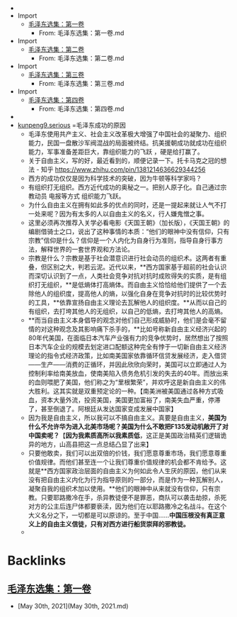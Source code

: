 - 
- Import
    - [毛泽东选集：第一卷](毛泽东选集：第一卷.md)
        - From: 毛泽东选集：第一卷.md
- Import
    - [毛泽东选集：第二卷](毛泽东选集：第二卷.md)
        - From: 毛泽东选集：第二卷.md
- Import
    - [毛泽东选集：第三卷](毛泽东选集：第三卷.md)
        - From: 毛泽东选集：第三卷.md
- Import
    - [毛泽东选集：第四卷](毛泽东选集：第四卷.md)
        - From: 毛泽东选集：第四卷.md
- 
- [kunpeng9.serious](kunpeng9.serious.md) =毛泽东成功的原因
    - 毛泽东使用共产主义、社会主义改革极大增强了中国社会的凝聚力、组织能力，民国一盘散沙军阀混战的局面被终结。抗美援朝成功就成功在组织能力，军事准备差距巨大，靠组织能力的飞跃 ，硬是给打赢了。
    - 关于自由主义，写的好，最近看到的，顺便记录一下。托卡马克之冠的想法 - 知乎
https://www.zhihu.com/pin/1381214636629344256
    - 西方的成功仅仅是因为科学技术的突破，因为牛顿等科学家吗？
    - 有组织打无组织。西方近代成功的奥秘之一。把别人原子化。自己通过宗教动员 电报等方式 组织能力飞跃。
    - 为什么自由主义在拥有如此多的优点的同时，还是一提起来就让人气不打一处来呢？因为有太多的人以自由主义的名义，行人嫌鬼憎之事。
    - 这里必须再次推荐入关学必看电影《天国王朝》（加长版），《天国王朝》的编剧借骑士之口，说出了这种事情的本质：“他们的眼神中没有信仰，只有宗教”信仰是什么？信仰是一个人内化为自身行为准则，指导自身行事方法，解释世界的一套世界观和方法论。
    - 宗教是什么？宗教是基于社会潜意识进行社会动员的组织术。这两者有重叠，但区别之大，判若云泥。近代以来，**西方国家基于超前的社会认识而深切认识到了一点，人类社会竞争对抗对抗时成败得失的实质，是有组织打无组织，**是低熵体打高熵体。而自由主义恰恰给他们提供了一个去除他人的组织度，提高他人的熵，以强化自身在竞争对抗时的比较优势时的工具，**依靠宣扬自由主义理论去瓦解他人的组织度。**从而以自己的有组织，去打垮其他人的无组织，以自己的低熵，去打垮其他人的高熵。
    - **而当自由主义本身倡导的观念对他们自己形成威胁时，他们是会毫不留情的对这种观念及其影响痛下杀手的，**比如号称新自由主义经济兴起的80年代美国，在面临日本汽车产业强有力的竞争优势时，居然想出了按照日本汽车企业的规模去划定进口配额这种完全有悖于一切新自由主义经济理论的指令式经济政策，比如南美国家依靠循环信贷发展经济，走入借贷——生产——消费的正循环，并因此欣欣向荣时，美国可以立即通过人为控制利率给南美放血，使南美陷入债务危机引发的失去的40年。而放出来的血则喂肥了美国，他们称之为“里根繁荣”，并欢呼这是新自由主义的伟大胜利。这其实就是双重预定论的一种。【南美洲被美国通过各种方式吸血，资本大量外流，投资美国，美国更加富裕了，南美失血严重，停滞了，甚至倒退了。阿根廷从发达国家变成发展中国家】
    - 因为我是自由主义，所以我可以不搞自由主义。真要是自由主义，**美国为什么不允许华为进入北美市场呢？美国为什么不敢把F135发动机敞开了对中国卖呢？**【**因为我素质高所以我素质低**，这正是美国政治精英们逻辑诡异的地方，山高县把这一点总结凸显了出来】
    - 只要他敢卖，我们可以出双倍的价钱，我们愿意尊重市场，我们愿意尊重价值规律。而他们甚至连一个让我们尊重价值规律的机会都不肯给予。这就是**西方国家政治层面的自由主义为何如此令人生厌的原因，他们从来没有把自由主义内化为行为指导原则的一部分，而是作为一种瓦解别人，凝聚自我的组织术加以使用。**他们的眼神中从来就没有信仰，只有宗教。只要耶路撒冷在手，杀异教徒便不是罪恶，商队可以袭击劫掠，杀死对方的公主后连尸体都要亵渎，因为他们在以耶路撒冷之名战斗。在这个大义名分之下，一切都是可以原谅的。至于中国……**中国压根没有真正意义上的自由主义信徒，只有对西方进行船货崇拜的邪教徒。**
    - 

# Backlinks
## [毛泽东选集：第一卷](毛泽东选集：第一卷.md)
- [May 30th, 2021](May 30th, 2021.md)

